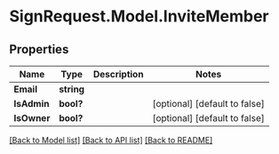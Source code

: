 # SignRequest.Model.InviteMember
## Properties

Name | Type | Description | Notes
------------ | ------------- | ------------- | -------------
**Email** | **string** |  | 
**IsAdmin** | **bool?** |  | [optional] [default to false]
**IsOwner** | **bool?** |  | [optional] [default to false]

[[Back to Model list]](../README.md#documentation-for-models) [[Back to API list]](../README.md#documentation-for-api-endpoints) [[Back to README]](../README.md)

